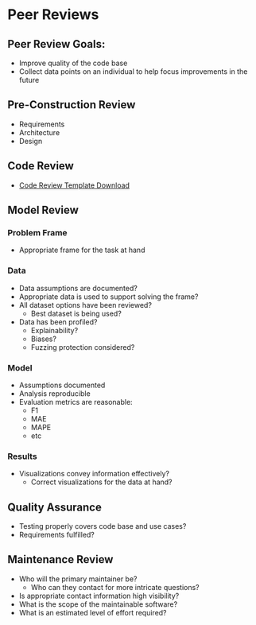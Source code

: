# Peer Reviews

## Peer Review Goals:

* Improve quality of the code base
* Collect data points on an individual to help focus improvements in the future

## Pre-Construction Review

* Requirements
* Architecture
* Design

## Code Review

* [Code Review Template Download](./Code_Review_Template.xlsx)

## Model Review

### Problem Frame

* Appropriate frame for the task at hand

### Data

* Data assumptions are documented?
* Appropriate data is used to support solving the frame?
* All dataset options have been reviewed?
  * Best dataset is being used?
* Data has been profiled?
  * Explainability?
  * Biases?
  * Fuzzing protection considered?

### Model

* Assumptions documented
* Analysis reproducible
* Evaluation metrics are reasonable:
  * F1
  * MAE
  * MAPE
  * etc

### Results

* Visualizations convey information effectively?
  * Correct visualizations for the data at hand?

## Quality Assurance

* Testing properly covers code base and use cases?
* Requirements fulfilled?

## Maintenance Review

* Who will the primary maintainer be?
  * Who can they contact for more intricate questions?
* Is appropriate contact information high visibility?
* What is the scope of the maintainable software?
* What is an estimated level of effort required?
